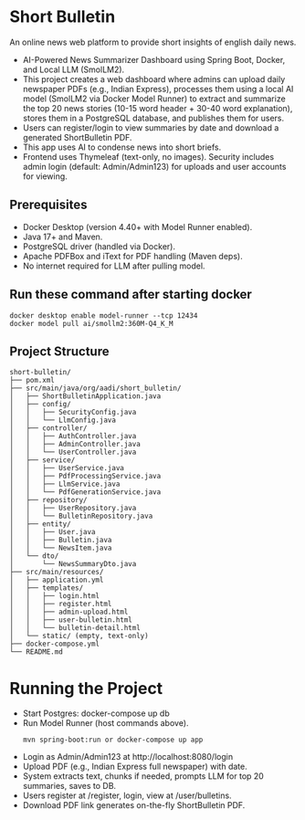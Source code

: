 # Short Bulletin
An online news web platform to provide short insights of english daily news.

- AI-Powered News Summarizer Dashboard using Spring Boot, Docker, and Local LLM (SmolLM2).
- This project creates a web dashboard where admins can upload daily newspaper PDFs (e.g., Indian Express), 
  processes them using a local AI model (SmolLM2 via Docker Model Runner) to extract and summarize
  the top 20 news stories (10-15 word header + 30-40 word explanation), stores them in a PostgreSQL database,
  and publishes them for users.
- Users can register/login to view summaries by date and download a generated ShortBulletin PDF.
- This app uses AI to condense news into short briefs.
- Frontend uses Thymeleaf (text-only, no images). Security includes admin login (default: Admin/Admin123)
  for uploads and user accounts for viewing.

## Prerequisites
- Docker Desktop (version 4.40+ with Model Runner enabled).
- Java 17+ and Maven.
- PostgreSQL driver (handled via Docker).
- Apache PDFBox and iText for PDF handling (Maven deps).
- No internet required for LLM after pulling model.

## Run these command after starting docker
```
docker desktop enable model-runner --tcp 12434
docker model pull ai/smollm2:360M-Q4_K_M
```

## Project Structure
```
short-bulletin/
├── pom.xml
├── src/main/java/org/aadi/short_bulletin/
│   ├── ShortBulletinApplication.java
│   ├── config/
│   │   ├── SecurityConfig.java
│   │   └── LlmConfig.java
│   ├── controller/
│   │   ├── AuthController.java
│   │   ├── AdminController.java
│   │   └── UserController.java
│   ├── service/
│   │   ├── UserService.java
│   │   ├── PdfProcessingService.java
│   │   ├── LlmService.java
│   │   └── PdfGenerationService.java
│   ├── repository/
│   │   ├── UserRepository.java
│   │   └── BulletinRepository.java
│   ├── entity/
│   │   ├── User.java
│   │   ├── Bulletin.java
│   │   └── NewsItem.java
│   └── dto/
│       └── NewsSummaryDto.java
├── src/main/resources/
│   ├── application.yml
│   ├── templates/
│   │   ├── login.html
│   │   ├── register.html
│   │   ├── admin-upload.html
│   │   ├── user-bulletin.html
│   │   └── bulletin-detail.html
│   └── static/ (empty, text-only)
├── docker-compose.yml
└── README.md
```

# Running the Project
- Start Postgres: docker-compose up db
- Run Model Runner (host commands above).
    ```
    mvn spring-boot:run or docker-compose up app
    ```
- Login as Admin/Admin123 at http://localhost:8080/login
- Upload PDF (e.g., Indian Express full newspaper) with date.
- System extracts text, chunks if needed, prompts LLM for top 20 summaries, saves to DB.
- Users register at /register, login, view at /user/bulletins.
- Download PDF link generates on-the-fly ShortBulletin PDF.
